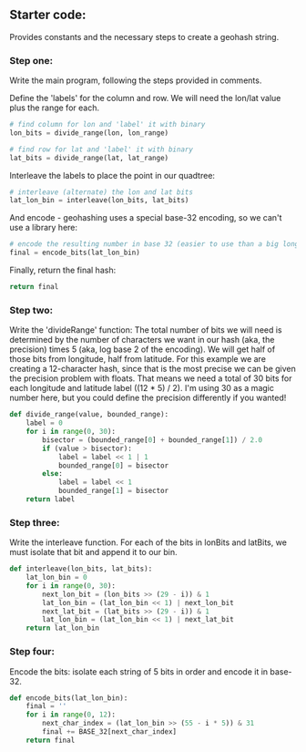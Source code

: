 ## Starter code:

Provides constants and the necessary steps to create a geohash string.


### Step one:

Write the main program, following the steps provided in comments.

Define the 'labels' for the column and row. We will need the lon/lat value plus the range for each.

```python
# find column for lon and 'label' it with binary
lon_bits = divide_range(lon, lon_range)

# find row for lat and 'label' it with binary
lat_bits = divide_range(lat, lat_range)
```

Interleave the labels to place the point in our quadtree:

```python
# interleave (alternate) the lon and lat bits
lat_lon_bin = interleave(lon_bits, lat_bits)
```

And encode - geohashing uses a special base-32 encoding, so we can't use a library here:

```python
# encode the resulting number in base 32 (easier to use than a big long binary string!)
final = encode_bits(lat_lon_bin)
```

Finally, return the final hash:

```python
return final
```

### Step two:

Write the 'divideRange' function:
The total number of bits we will need is determined by the number of characters we want in our hash (aka, the precision) times 5 (aka, log base 2 of the encoding). We will get half of those bits from longitude, half from latitude. For this example we are creating a 12-character hash, since that is the most precise we can be given the precision problem with floats. That means we need a total of 30 bits for each longitude and latitude label ((12 * 5) / 2). I'm using 30 as a magic number here, but you could define the precision differently if you wanted!

```python
def divide_range(value, bounded_range):
    label = 0
    for i in range(0, 30):
        bisector = (bounded_range[0] + bounded_range[1]) / 2.0
        if (value > bisector):
            label = label << 1 | 1
            bounded_range[0] = bisector
        else:
            label = label << 1
            bounded_range[1] = bisector
    return label
```

### Step three:

Write the interleave function.
For each of the bits in lonBits and latBits, we must isolate that bit and append it to our bin.

```python
def interleave(lon_bits, lat_bits):
    lat_lon_bin = 0
    for i in range(0, 30):
        next_lon_bit = (lon_bits >> (29 - i)) & 1
        lat_lon_bin = (lat_lon_bin << 1) | next_lon_bit
        next_lat_bit = (lat_bits >> (29 - i)) & 1
        lat_lon_bin = (lat_lon_bin << 1) | next_lat_bit
    return lat_lon_bin
```

### Step four:

Encode the bits: isolate each string of 5 bits in order and encode it in base-32.

```python
def encode_bits(lat_lon_bin):
    final = ''
    for i in range(0, 12):
        next_char_index = (lat_lon_bin >> (55 - i * 5)) & 31
        final += BASE_32[next_char_index]
    return final
```
